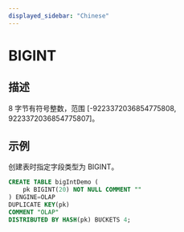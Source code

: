 ```yaml
---
displayed_sidebar: "Chinese"
---
```


# BIGINT

## 描述

8 字节有符号整数，范围 [-9223372036854775808, 9223372036854775807]。

## 示例

创建表时指定字段类型为 BIGINT。

```sql
CREATE TABLE bigIntDemo (
    pk BIGINT(20) NOT NULL COMMENT ""
) ENGINE=OLAP 
DUPLICATE KEY(pk)
COMMENT "OLAP"
DISTRIBUTED BY HASH(pk) BUCKETS 4;
```

